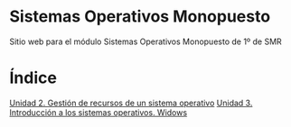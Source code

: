 # Sistemas Operativos Monopuesto

Sitio web para el módulo Sistemas Operativos Monopuesto de 1º de SMR

# Índice

[Unidad 2. Gestión de recursos de un sistema operativo](U2/u2.md)
[Unidad 3. Introducción a los sistemas operativos. Widows](U3/unidad3.md) 
